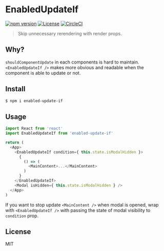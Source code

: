 # EnabledUpdateIf

[![npm version](https://img.shields.io/npm/v/enabled-update-if.svg?style=flat-square)](https://www.npmjs.com/package/enabled-update-if)
[![License](http://img.shields.io/npm/l/enabled-update-if.svg?style=flat-square)](https://github.com/makotot/enabled-update-if)
[![CircleCI](https://circleci.com/gh/makotot/enabled-update-if.svg?style=svg)](https://circleci.com/gh/makotot/enabled-update-if)

> Skip unnecessary rerendering with render props.

## Why?

`shouldComponentUpdate` in each components is hard to maintain. `<EnabledUpdateIf />` makes more obvious and readable when the component is able to update or not.

## Install

```sh
$ npm i enabled-update-if
```

## Usage

```js
import React from 'react'
import EnabledUpdateIf from 'enabled-update-if'

return (
  <App>
    <EnabledUpdateIf condition={ this.state.isModalHidden }>
      {
        () => (
          <MainContent>...</MainContent>
        )
      }
    </EnabledUpdateIf>
    <Modal isHidden={ this.state.isModalHidden } />
  </App>
)
```

If you want to stop update `<MainContent />` when modal is opened, wrap with `<EnabledUpdateIf />` with passing the state of modal visibility to `condition` prop.


## License

MIT